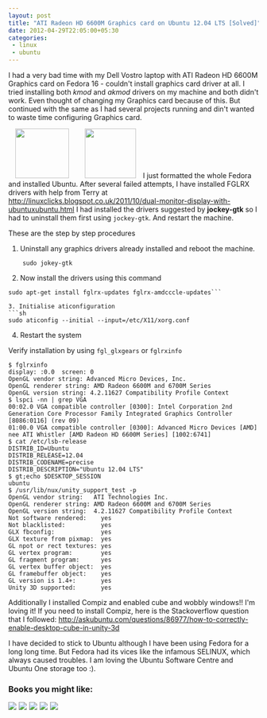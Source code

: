 ```yaml
---
layout: post
title: "ATI Radeon HD 6600M Graphics card on Ubuntu 12.04 LTS [Solved]"
date: 2012-04-29T22:05:00+05:30
categories:
 - linux
 - ubuntu
---
```


I had a very bad time with my Dell Vostro laptop with ATI Radeon HD 6600M Graphics card on Fedora 16 - couldn't install graphics card driver at all. I tried installing both <i>kmod</i> and <i>akmod</i> drivers on my machine and both didn't work. Even thought of changing my Graphics card because of this. But continued with the same as I had several projects running and din't wanted to waste time configuring Graphics card.

<a href="http://4.bp.blogspot.com/-lK0GZvxCS8U/T51vVwcRSTI/AAAAAAAADOY/oQ-ToxwfwpI/s1600/ati-radeon-hd-3800.jpg" imageanchor="1" style="margin-left: 1em; margin-right: 1em;"><img border="0" height="100" src="http://4.bp.blogspot.com/-lK0GZvxCS8U/T51vVwcRSTI/AAAAAAAADOY/oQ-ToxwfwpI/s400/ati-radeon-hd-3800.jpg" width="108" /></a>  <a href="http://1.bp.blogspot.com/-I8YW50FNYNY/T51uH-lyEUI/AAAAAAAADOM/Zv_ZCYZ_rSE/s1600/ubuntu.png" imageanchor="1" style="margin-left: 1em; margin-right: 1em;"><img border="0" height="100" src="http://1.bp.blogspot.com/-I8YW50FNYNY/T51uH-lyEUI/AAAAAAAADOM/Zv_ZCYZ_rSE/s400/ubuntu.png" width="103" /></a>I just formatted the whole Fedora and installed Ubuntu. After several failed attempts, I have installed FGLRX drivers with help from Terry at <a href="http://linuxclicks.blogspot.co.uk/2011/10/dual-monitor-display-with-ubuntuxubuntu.html">http://linuxclicks.blogspot.co.uk/2011/10/dual-monitor-display-with-ubuntuxubuntu.html</a>
I had installed the drivers suggested by <strong>jockey-gtk</strong> so I had to uninstall them first using <code>jockey-gtk</code>. And restart the machine.

These are the step by step procedures

1. Uninstall any graphics drivers already installed and reboot the machine.

```
	sudo jokey-gtk
```

2. Now install the drivers using this command
```
sudo apt-get install fglrx-updates fglrx-amdcccle-updates```

3. Initialise aticonfiguration      
```sh 
sudo aticonfig --initial --input=/etc/X11/xorg.conf
```

4. Restart the system

Verify installation by using `fgl_glxgears` or `fglrxinfo`

```
$ fglrxinfo
display: :0.0  screen: 0
OpenGL vendor string: Advanced Micro Devices, Inc.
OpenGL renderer string: AMD Radeon 6600M and 6700M Series
OpenGL version string: 4.2.11627 Compatibility Profile Context
$ lspci -nn | grep VGA
00:02.0 VGA compatible controller [0300]: Intel Corporation 2nd Generation Core Processor Family Integrated Graphics Controller [8086:0116] (rev 09)
01:00.0 VGA compatible controller [0300]: Advanced Micro Devices [AMD] nee ATI Whistler [AMD Radeon HD 6600M Series] [1002:6741]
$ cat /etc/lsb-release 
DISTRIB_ID=Ubuntu
DISTRIB_RELEASE=12.04
DISTRIB_CODENAME=precise
DISTRIB_DESCRIPTION="Ubuntu 12.04 LTS"
$ gt;echo $DESKTOP_SESSION
ubuntu
$ /usr/lib/nux/unity_support_test -p
OpenGL vendor string:   ATI Technologies Inc.
OpenGL renderer string: AMD Radeon 6600M and 6700M Series
OpenGL version string:  4.2.11627 Compatibility Profile Context
Not software rendered:    yes
Not blacklisted:          yes
GLX fbconfig:             yes
GLX texture from pixmap:  yes
GL npot or rect textures: yes
GL vertex program:        yes
GL fragment program:      yes
GL vertex buffer object:  yes
GL framebuffer object:    yes
GL version is 1.4+:       yes
Unity 3D supported:       yes
```

Additionally I installed Compiz and enabled cube and wobbly windows!! I'm loving it! If you need to install Compiz, here is the Stackoverflow question that I followed: <a href="http://askubuntu.com/questions/86977/how-to-correctly-enable-desktop-cube-in-unity-3d">http://askubuntu.com/questions/86977/how-to-correctly-enable-desktop-cube-in-unity-3d</a>

I have decided to stick to Ubuntu although I have been using Fedora for a long long time. But Fedora had its vices like the infamous SELINUX, which always caused troubles. I am loving the Ubuntu Software Centre and Ubuntu One storage too :). 

<div class="my-amazon-links"><h3>Books you might like:</h3><a href="http://www.amazon.com/gp/product/B004Y1NMDI/ref=as_li_ss_il?ie=UTF8&amp;camp=1789&amp;creative=390957&amp;creativeASIN=B004Y1NMDI&amp;linkCode=as2&amp;tag=thelaccur-20"><img border="0" src="http://ws.assoc-amazon.com/widgets/q?_encoding=UTF8&amp;ASIN=B004Y1NMDI&amp;Format=_SL160_&amp;ID=AsinImage&amp;MarketPlace=US&amp;ServiceVersion=20070822&amp;WS=1&amp;tag=thelaccur-20" /></a><img alt="" border="0" height="1" src="http://www.assoc-amazon.com/e/ir?t=thelaccur-20&amp;l=as2&amp;o=1&amp;a=B004Y1NMDI" style="border: none !important; margin: 0px !important;" width="1" />  <a href="http://www.amazon.com/gp/product/B004RYVI0Q/ref=as_li_ss_il?ie=UTF8&amp;camp=1789&amp;creative=390957&amp;creativeASIN=B004RYVI0Q&amp;linkCode=as2&amp;tag=thelaccur-20"><img border="0" src="http://ws.assoc-amazon.com/widgets/q?_encoding=UTF8&amp;ASIN=B004RYVI0Q&amp;Format=_SL160_&amp;ID=AsinImage&amp;MarketPlace=US&amp;ServiceVersion=20070822&amp;WS=1&amp;tag=thelaccur-20" /></a><img alt="" border="0" height="1" src="http://www.assoc-amazon.com/e/ir?t=thelaccur-20&amp;l=as2&amp;o=1&amp;a=B004RYVI0Q" style="border: none !important; margin: 0px !important;" width="1" />  <a href="http://www.amazon.com/gp/product/0596804849/ref=as_li_ss_il?ie=UTF8&amp;camp=1789&amp;creative=390957&amp;creativeASIN=0596804849&amp;linkCode=as2&amp;tag=thelaccur-20"><img border="0" src="http://ws.assoc-amazon.com/widgets/q?_encoding=UTF8&amp;ASIN=0596804849&amp;Format=_SL160_&amp;ID=AsinImage&amp;MarketPlace=US&amp;ServiceVersion=20070822&amp;WS=1&amp;tag=thelaccur-20" /></a><img alt="" border="0" height="1" src="http://www.assoc-amazon.com/e/ir?t=thelaccur-20&amp;l=as2&amp;o=1&amp;a=0596804849" style="border: none !important; margin: 0px !important;" width="1" /> <a href="http://www.amazon.com/gp/product/B00817OWS0/ref=as_li_ss_il?ie=UTF8&amp;camp=1789&amp;creative=390957&amp;creativeASIN=B00817OWS0&amp;linkCode=as2&amp;tag=thelaccur-20"><img border="0" src="http://ws.assoc-amazon.com/widgets/q?_encoding=UTF8&amp;ASIN=B00817OWS0&amp;Format=_SL160_&amp;ID=AsinImage&amp;MarketPlace=US&amp;ServiceVersion=20070822&amp;WS=1&amp;tag=thelaccur-20" /></a><img alt="" border="0" height="1" src="http://www.assoc-amazon.com/e/ir?t=thelaccur-20&amp;l=as2&amp;o=1&amp;a=B00817OWS0" style="border: none !important; margin: 0px !important;" width="1" /> <a href="http://www.amazon.com/gp/product/0133017605/ref=as_li_ss_il?ie=UTF8&amp;camp=1789&amp;creative=390957&amp;creativeASIN=0133017605&amp;linkCode=as2&amp;tag=thelaccur-20"><img border="0" src="http://ws.assoc-amazon.com/widgets/q?_encoding=UTF8&amp;ASIN=0133017605&amp;Format=_SL160_&amp;ID=AsinImage&amp;MarketPlace=US&amp;ServiceVersion=20070822&amp;WS=1&amp;tag=thelaccur-20" /></a><img alt="" border="0" height="1" src="http://www.assoc-amazon.com/e/ir?t=thelaccur-20&amp;l=as2&amp;o=1&amp;a=0133017605" style="border: none !important; margin: 0px !important;" width="1" />  
